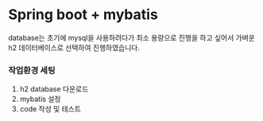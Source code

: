 # Spring boot + mybatis

database는 초기에 mysql을 사용하려다가 최소 용량으로 진행을 하고 싶어서
가벼운 h2 데이터베이스로 선택하여 진행하였습니다.


### 작업환경 세팅
1. h2 database 다운로드
2. mybatis 설정
3. code 작성 및 테스트